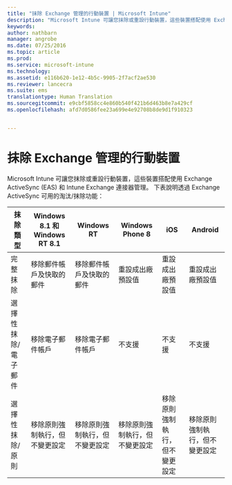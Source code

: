 ```yaml
---
title: "抹除 Exchange 管理的行動裝置 | Microsoft Intune"
description: "Microsoft Intune 可讓您抹除或重設行動裝置，這些裝置搭配使用 Exchange ActiveSync (EAS) 和 Intune Exchange Connector 管理"
keywords: 
author: nathbarn
manager: angrobe
ms.date: 07/25/2016
ms.topic: article
ms.prod: 
ms.service: microsoft-intune
ms.technology: 
ms.assetid: e116b620-1e12-4b5c-9905-2f7acf2ae530
ms.reviewer: lancecra
ms.suite: ems
translationtype: Human Translation
ms.sourcegitcommit: e9cbf5858cc4e860b540f421b6d463b8e7a429cf
ms.openlocfilehash: afd7d0586fee23a699e4e92708b8de9d1f910323


---
```



# 抹除 Exchange 管理的行動裝置
Microsoft Intune 可讓您抹除或重設行動裝置，這些裝置搭配使用 Exchange ActiveSync (EAS) 和 Intune Exchange 連接器管理。 下表說明透過 Exchange ActiveSync 可用的淘汰/抹除功能：

|抹除類型|Windows 8.1 和 Windows RT 8.1|Windows RT|Windows Phone 8|iOS|Android|
|----------------|----------------------------------|--------------|-------------------|-------|-----------|
|完整抹除|移除郵件帳戶及快取的郵件|移除郵件帳戶及快取的郵件|重設成出廠預設值|重設成出廠預設值|重設成出廠預設值|
|選擇性抹除/電子郵件|移除電子郵件帳戶|移除電子郵件帳戶|不支援|不支援|不支援|
|選擇性抹除/原則|移除原則強制執行，但不變更設定|移除原則強制執行，但不變更設定|移除原則強制執行，但不變更設定|移除原則強制執行，但不變更設定|移除原則強制執行，但不變更設定|



<!--HONumber=Jul16_HO4-->


